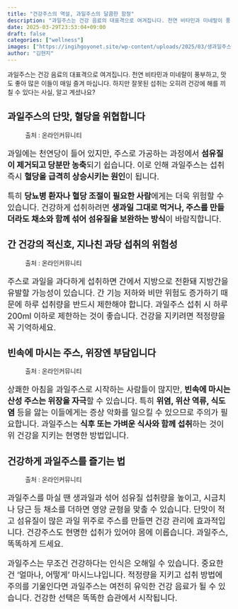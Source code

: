 ```yaml
---
title: "건강주스의 역설, 과일주스의 달콤한 함정"
description: "과일주스는 건강 음료의 대표격으로 여겨집니다. 천연 비타민과 미네랄이 풍부하고, 맛도 좋아 많은 이들이 매일 즐겨 마십니다. 하지만 잘못된 섭취는 오히려 건강에 해를 끼칠 수 있다는 사실, 알고 계셨나요?"
date: 2025-03-29T23:53:04+09:00
draft: false
categories: ["wellness"]
images: ["https://ingihgoyonet.site/wp-content/uploads/2025/03/생과일주스-1024x683.jpg", "https://ingihgoyonet.site/wp-content/uploads/2025/03/과일주스당-1024x683.jpg", "https://ingihgoyonet.site/wp-content/uploads/2025/03/위장장애원인-1024x678.jpg", "https://ingihgoyonet.site/wp-content/uploads/2025/03/생과일주스효능-1024x683.jpg"]
author: "김현지"
---
```


<p>과일주스는 건강 음료의 대표격으로 여겨집니다. 천연 비타민과 미네랄이 풍부하고, 맛도 좋아 많은 이들이 매일 즐겨 마십니다. 하지만 잘못된 섭취는 오히려 건강에 해를 끼칠 수 있다는 사실, 알고 계셨나요? </p> <h2 >과일주스의 단맛, 혈당을 위협합니다</h2> <figure ><img src="https://ingihgoyonet.site/wp-content/uploads/2025/03/생과일주스-1024x683.jpg" alt="" style="aspect-ratio:16/9;object-fit:cover"/><figcaption >출처 : 온라인커뮤니티</figcaption></figure> <p style="font-size:18px">과일에는 천연당이 들어 있지만, 주스로 가공하는 과정에서 <strong>섬유질이 제거되고 당분만 농축</strong>되기 쉽습니다. 이로 인해 과일주스는 섭취 즉시 <strong>혈당을 급격히 상승시키는 원인</strong>이 됩니다. </p> <p style="font-size:18px">특히 <strong>당뇨병 환자나 혈당 조절이 필요한 사람</strong>에게는 더욱 위험할 수 있습니다. 건강하게 섭취하려면 <strong>생과일 그대로 먹거나, 주스를 만들더라도 채소와 함께 섞어 섬유질을 보완하는 방식</strong>이 바람직합니다.</p> <h2 >간 건강의 적신호, 지나친 과당 섭취의 위험성</h2> <figure ><img src="https://ingihgoyonet.site/wp-content/uploads/2025/03/과일주스당-1024x683.jpg" alt="" style="aspect-ratio:16/9;object-fit:cover"/><figcaption >출처 : 온라인커뮤니티</figcaption></figure> <p style="font-size:18px">주스로 과일을 과다하게 섭취하면 간에서 지방으로 전환돼 지방간을 유발할 가능성이 있습니다. 간 기능 저하와 비만 위험도 증가하기 때문에 하루 섭취량을 반드시 제한해야 합니다. 과일주스 섭취 시 하루 200ml 이하로 제한하는 것이 좋습니다. 건강을 지키려면 적정량을 꼭 기억하세요.</p> <h2 >빈속에 마시는 주스, 위장엔 부담입니다</h2> <figure ><img src="https://ingihgoyonet.site/wp-content/uploads/2025/03/위장장애원인-1024x678.jpg" alt="" style="aspect-ratio:16/9;object-fit:cover"/><figcaption >출처 : 온라인커뮤니티</figcaption></figure> <p style="font-size:18px">상쾌한 아침을 과일주스로 시작하는 사람들이 많지만, <strong>빈속에 마시는 산성 주스는 위장을 자극</strong>할 수 있습니다. 특히 <strong>위염, 위산 역류, 식도염</strong> 등을 앓는 이들에게는 증상 악화를 일으킬 수 있으므로 주의가 필요합니다. 과일주스는 <strong>식후 또는 가벼운 식사와 함께 섭취</strong>하는 것이 위 건강을 지키는 현명한 방법입니다.</p> <h2 >건강하게 과일주스를 즐기는 법</h2> <figure ><img src="https://ingihgoyonet.site/wp-content/uploads/2025/03/생과일주스효능-1024x683.jpg" alt="" style="aspect-ratio:16/9;object-fit:cover"/><figcaption >출처 : 온라인커뮤니티</figcaption></figure> <p style="font-size:18px">과일주스를 마실 땐 생과일과 섞어 섬유질 섭취량을 높이고, 시금치나 당근 등 채소를 더하면 영양 균형을 맞출 수 있습니다. 단맛이 적고 섬유질이 많은 과일 위주로 주스를 만들면 건강 관리에 효과적입니다. 건강주스도 현명한 섭취가 있어야 몸에 이롭습니다. 과일주스, 똑똑하게 드세요.</p> <p style="font-size:18px">과일주스는 무조건 건강하다는 인식은 오해일 수 있습니다. 중요한 건 ‘얼마나, 어떻게’ 마시느냐입니다. 적정량을 지키고 섭취 방법에 주의를 기울인다면 과일주스는 여전히 유익한 건강 음료가 될 수 있습니다. 건강한 선택은 똑똑한 습관에서 시작됩니다.</p>
